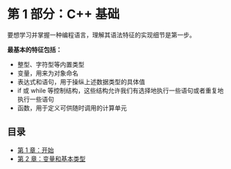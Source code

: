 # 第 1 部分：C++ 基础

要想学习并掌握一种编程语言，理解其语法特征的实现细节是第一步。

**最基本的特征包括：**

- 整型、字符型等内置类型
- 变量，用来为对象命名
- 表达式和语句，用于操纵上述数据类型的具体值
- if 或 while 等控制结构，这些结构允许我们有选择地执行一些语句或者重复地执行一些语句
- 函数，用于定义可供随时调用的计算单元

## 目录

- [第 1 章：开始](./ch01.md)
- [第 2 章：变量和基本类型](./ch02.md)